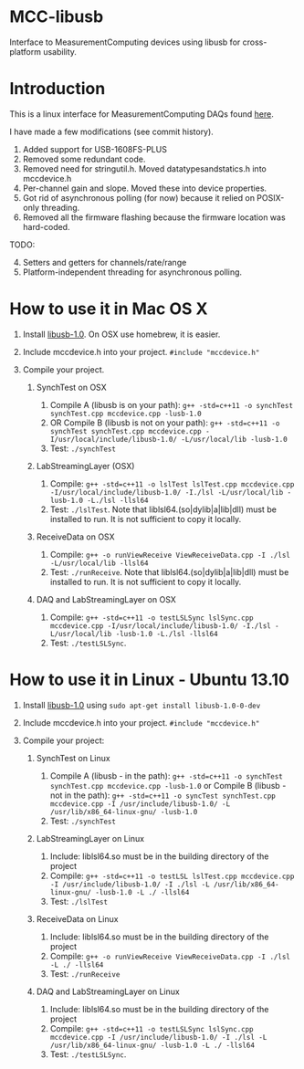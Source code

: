 MCC-libusb
==========

Interface to MeasurementComputing devices using libusb for cross-platform usability.

# Introduction

This is a linux interface for MeasurementComputing DAQs found [here](http://kb.mccdaq.com/KnowledgebaseArticle50047.aspx).

I have made a few modifications (see commit history).

1. Added support for USB-1608FS-PLUS
2. Removed some redundant code.
3. Removed need for stringutil.h. Moved datatypesandstatics.h into mccdevice.h
4. Per-channel gain and slope. Moved these into device properties.
5. Got rid of asynchronous polling (for now) because it relied on POSIX-only threading.
6. Removed all the firmware flashing because the firmware location was hard-coded.

TODO:

4. Setters and getters for channels/rate/range
5. Platform-independent threading for asynchronous polling.

# How to use it in Mac OS X

1. Install [libusb-1.0](http://libusb.info/). On OSX use homebrew, it is easier.
2. Include mccdevice.h into your project. `#include "mccdevice.h"`
3. Compile your project.

	1. SynchTest on OSX
        1. Compile A (libusb is on your path): `g++ -std=c++11 -o synchTest synchTest.cpp mccdevice.cpp -lusb-1.0`
        2. OR Compile B (libusb is not on your path): `g++ -std=c++11 -o synchTest synchTest.cpp mccdevice.cpp -I/usr/local/include/libusb-1.0/ -L/usr/local/lib -lusb-1.0`
        3. Test: `./synchTest`

    2. LabStreamingLayer (OSX)
        1. Compile: `g++ -std=c++11 -o lslTest lslTest.cpp mccdevice.cpp -I/usr/local/include/libusb-1.0/ -I./lsl -L/usr/local/lib -lusb-1.0 -L./lsl -llsl64`
        2. Test: `./lslTest`. Note that liblsl64.(so|dylib|a|lib|dll) must be installed to run. It is not sufficient to copy it locally.

    3. ReceiveData on OSX
    	1. Compile: `g++ -o runViewReceive ViewReceiveData.cpp -I ./lsl -L/usr/local/lib -llsl64`
    	2. Test: `./runReceive`. Note that liblsl64.(so|dylib|a|lib|dll) must be installed to run. It is not sufficient to copy it locally.

    4. DAQ and LabStreamingLayer on OSX
        1. Compile: `g++ -std=c++11 -o testLSLSync lslSync.cpp mccdevice.cpp -I/usr/local/include/libusb-1.0/ -I./lsl -L/usr/local/lib -lusb-1.0 -L./lsl -llsl64`
        2. Test: `./testLSLSync`. 

# How to use it in Linux - Ubuntu 13.10

1. Install [libusb-1.0](http://libusb.info/) using `sudo apt-get install libusb-1.0-0-dev`
2. Include mccdevice.h into your project. `#include "mccdevice.h"`
3. Compile your project:

    1. SynchTest on Linux
        1. Compile A (libusb - in the path): `g++ -std=c++11 -o synchTest synchTest.cpp mccdevice.cpp -lusb-1.0` 
           or 
           Compile B (libusb - not in the path): `g++ -std=c++11 -o syncTest synchTest.cpp mccdevice.cpp -I /usr/include/libusb-1.0/ -L /usr/lib/x86_64-linux-gnu/ -lusb-1.0`
        2. Test: `./synchTest`

    2. LabStreamingLayer on Linux
        1. Include: liblsl64.so must be in the building directory of the project
        2. Compile: `g++ -std=c++11 -o testLSL lslTest.cpp mccdevice.cpp -I /usr/include/libusb-1.0/ -I ./lsl -L /usr/lib/x86_64-linux-gnu/ -lusb-1.0 -L ./ -llsl64`
        3. Test: `./lslTest`

    3. ReceiveData on Linux
        1. Include: liblsl64.so must be in the building directory of the project
        2. Compile: `g++ -o runViewReceive ViewReceiveData.cpp -I ./lsl -L ./ -llsl64`
        3. Test: `./runReceive`

    4. DAQ and LabStreamingLayer on Linux
        1. Include: liblsl64.so must be in the building directory of the project
        2. Compile: `g++ -std=c++11 -o testLSLSync lslSync.cpp mccdevice.cpp -I /usr/include/libusb-1.0/ -I ./lsl -L /usr/lib/x86_64-linux-gnu/ -lusb-1.0 -L ./ -llsl64`
        3. Test: `./testLSLSync`. 
